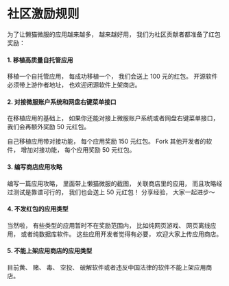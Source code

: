 # 社区激励规则
为了让懒猫微服的应用越来越多， 越来越好用， 我们为社区贡献者都准备了红包奖励：

#### 1. 移植高质量自托管应用
移植一个自托管应用， 每成功移植一个， 我们会送上 100 元的红包。
开源软件必须带上游作者地址， 也欢迎闭源软件上架商店。

#### 2. 对接微服账户系统和网盘右键菜单接口
在移植应用的基础上， 如果你还能对接上微服账户系统或者网盘右键菜单接口， 我们会再额外奖励 50 元红包。

自己移植应用带对接功能， 每个应用奖励 150 元红包。
Fork 其他开发者的软件， 增加对接功能， 每个应用奖励 50 元红包。

#### 3. 编写商店应用攻略
编写一篇应用攻略， 里面带上懒猫微服的截图， 关联商店里的应用， 而且攻略经过测试是靠谱可行的， 我们也会送上 50 元红包！ 分享经验， 大家一起进步～

#### 4. 不发红包的应用类型
当然啦， 有些类型的应用暂时不在奖励范围内， 比如纯网页游戏、 网页离线应用， 或者纯数据库软件。
这些应用开发者觉得有必要， 欢迎大家上传应用商店。

#### 5. 不能上架应用商店的应用类型
目前黄、 赌、 毒、 空投、 破解软件或者违反中国法律的软件不能上架应用商店。
